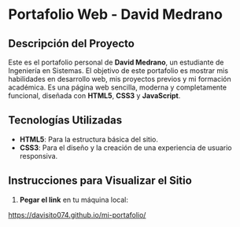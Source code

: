 # Portafolio Web - David Medrano

## Descripción del Proyecto

Este es el portafolio personal de **David Medrano**, un estudiante de Ingeniería en Sistemas. El objetivo de este portafolio es mostrar mis habilidades en desarrollo web, mis proyectos previos y mi formación académica. Es una página web sencilla, moderna y completamente funcional, diseñada con **HTML5**, **CSS3** y **JavaScript**.

## Tecnologías Utilizadas

- **HTML5**: Para la estructura básica del sitio.
- **CSS3**: Para el diseño y la creación de una experiencia de usuario responsiva.
  
## Instrucciones para Visualizar el Sitio

1. **Pegar el link** en tu máquina local:

 https://davisito074.github.io/mi-portafolio/

